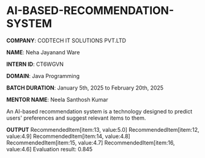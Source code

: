 # AI-BASED-RECOMMENDATION-SYSTEM

**COMPANY**: CODTECH IT SOLUTIONS PVT.LTD

**NAME**: Neha Jayanand Ware

**INTERN ID**: CT6WGVN

**DOMAIN**: Java Programming

**BATCH DURATION**:  January 5th, 2025 to February 20th, 2025

**MENTOR NAME**:  Neela Santhosh Kumar 

An AI-based recommendation system is a technology designed to predict users' preferences and suggest relevant items to them.

**OUTPUT**
RecommendedItem[item:13, value:5.0]
RecommendedItem[item:12, value:4.9]
RecommendedItem[item:14, value:4.8]
RecommendedItem[item:15, value:4.7]
RecommendedItem[item:16, value:4.6]
Evaluation result: 0.845

